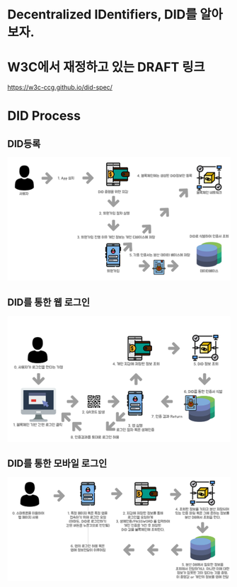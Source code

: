 # Decentralized IDentifiers, DID를 알아보자.

# W3C에서 재정하고 있는 DRAFT 링크
https://w3c-ccg.github.io/did-spec/

# DID Process
## DID등록
![DID_signup](./IMAGES/DID_signUp.PNG)
## DID를 통한 웹 로그인
![DID_Web_Login](./IMAGES/DID_login_Web.PNG)
## DID를 통한 모바일 로그인
![DID_Mobile_login](./IMAGES/DID_login_Mobile.PNG)